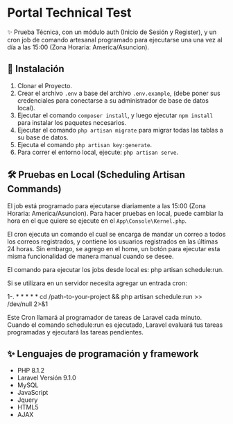 # Portal Technical Test

✨ Prueba Técnica, con un módulo auth (Inicio de Sesión y Register), y un cron job de comando artesanal programado para ejecutarse una una vez al día a las 15:00 (Zona Horaria: America/Asuncion).

## 🚀 Instalación
1. Clonar el Proyecto.
3. Crear el archivo `.env` a base del archivo `.env.example`, (debe poner sus credenciales para conectarse a su administrador de base de datos local).
4. Ejecutar el comando `composer install`, y luego ejecutar `npm install` para instalar los paquetes necesarios.
5. Ejecutar el comando `php artisan migrate` para migrar todas las tablas a su base de datos.
6. Ejecuta el comando `php artisan key:generate`.
7. Para correr el entorno local, ejecute: `php artisan serve`.

## 🛠 Pruebas en Local (Scheduling Artisan Commands)
El job está programado para ejecutarse diariamente a las 15:00 (Zona Horaria: America/Asuncion).
Para hacer pruebas en local, puede cambiar la hora en el que quiere se ejecute en el `App\Console\Kernel.php`. 

El cron ejecuta un comando el cual se encarga de mandar un correo a todos los correos registrados, y contiene los usuarios registrados en las últimas 24 horas. Sin embargo, se agrego en el home, un botón para ejecutar esta misma funcionalidad de manera manual cuando se desee. 

El comando para ejecutar los jobs desde local es: php artisan schedule:run. 

Si se utilizara en un servidor necesita agregar un entrada cron:

1-. * * * * * cd /path-to-your-project && php artisan schedule:run >> /dev/null 2>&1

Este Cron llamará al programador de tareas de Laravel cada minuto. Cuando el comando schedule:run es ejecutado, Laravel evaluará tus tareas programadas y ejecutará las tareas pendientes.


## ✨ Lenguajes de programación y framework
* PHP 8.1.2
* Laravel Versión  9.1.0
* MySQL
* JavaScript
* Jquery
* HTML5
* AJAX
